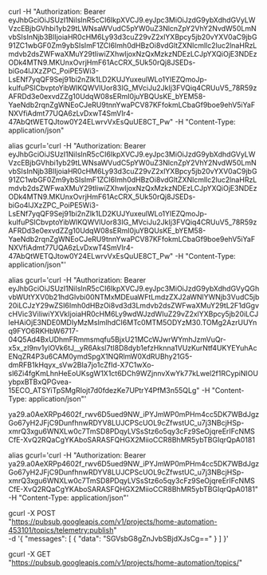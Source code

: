 curl -H "Authorization: Bearer eyJhbGciOiJSUzI1NiIsInR5cCI6IkpXVCJ9.eyJpc3MiOiJzdG9ybXdhdGVyLWVzcEBjbGVhbi1yb29tLWNsaWVudC5pYW0uZ3NlcnZpY2VhY2NvdW50LmNvbSIsInNjb3BlIjoiaHR0cHM6Ly93d3cuZ29vZ2xlYXBpcy5jb20vYXV0aC9jbG91ZC1wbGF0Zm9ybSIsImF1ZCI6Imh0dHBzOi8vdGltZXNlcmllc2luc2lnaHRzLmdvb2dsZWFwaXMuY29tIiwiZXhwIjoxNzQxMzkzNDEzLCJpYXQiOjE3NDEzODk4MTN9.MKUnxOvrjHmF61AcCRX_5Uk50rQj8JSEDs-biGo4lJXzZPC_PoiPE5Wi3-LsENf7yqQF9Sej91bi2nZlk1LD2KUJYuxeulWLo1YIEZQmoJp-kuIfuPSlCbvptoYibWIKQWVlUor83IG_MVciJu2JkIj3FVQiq4CRUuV5_78R59zAFRDd3e0exvdZZg10UdqW08sERmI0juYBQUsKE_bYEM58-YaeNdb2rqnZgWNEoCJeRU9tnnYwaPCV87KFfokmLCbaGf9boe9ehV5iYaFNXVfiAdmt77UQA6zLvDxwT4SmVIr4-47AbQtWETQJtow0Y24ELwrvVxEsQuUE8CT_Pw" -H "Content-Type: application/json"



alias gcurl='curl -H "Authorization: Bearer eyJhbGciOiJSUzI1NiIsInR5cCI6IkpXVCJ9.eyJpc3MiOiJzdG9ybXdhdGVyLWVzcEBjbGVhbi1yb29tLWNsaWVudC5pYW0uZ3NlcnZpY2VhY2NvdW50LmNvbSIsInNjb3BlIjoiaHR0cHM6Ly93d3cuZ29vZ2xlYXBpcy5jb20vYXV0aC9jbG91ZC1wbGF0Zm9ybSIsImF1ZCI6Imh0dHBzOi8vdGltZXNlcmllc2luc2lnaHRzLmdvb2dsZWFwaXMuY29tIiwiZXhwIjoxNzQxMzkzNDEzLCJpYXQiOjE3NDEzODk4MTN9.MKUnxOvrjHmF61AcCRX_5Uk50rQj8JSEDs-biGo4lJXzZPC_PoiPE5Wi3-LsENf7yqQF9Sej91bi2nZlk1LD2KUJYuxeulWLo1YIEZQmoJp-kuIfuPSlCbvptoYibWIKQWVlUor83IG_MVciJu2JkIj3FVQiq4CRUuV5_78R59zAFRDd3e0exvdZZg10UdqW08sERmI0juYBQUsKE_bYEM58-YaeNdb2rqnZgWNEoCJeRU9tnnYwaPCV87KFfokmLCbaGf9boe9ehV5iYaFNXVfiAdmt77UQA6zLvDxwT4SmVIr4-47AbQtWETQJtow0Y24ELwrvVxEsQuUE8CT_Pw" -H "Content-Type: application/json"'

alias gcurl='curl -H "Authorization: Bearer eyJhbGciOiJSUzI1NiIsInR5cCI6IkpXVCJ9.eyJpc3MiOiJzdG9ybXdhdGVyQGhvbWUtYXV0b21hdGlvbi00NTMxMDEuaWFtLmdzZXJ2aWNlYWNjb3VudC5jb20iLCJzY29wZSI6Imh0dHBzOi8vd3d3Lmdvb2dsZWFwaXMuY29tL2F1dGgvcHVic3ViIiwiYXVkIjoiaHR0cHM6Ly9wdWJzdWIuZ29vZ2xlYXBpcy5jb20iLCJleHAiOjE3NDE0MDIyMzMsImlhdCI6MTc0MTM5ODYzM30.TOMg2AzrUUYnq9FYO6RKHbW6717-04Q5Ad4BxUDhmFRmmsmqfu5BjxU21MCcWJwrWYmhJzmVuQr-x5x_zI9nv1ylOVk6tJ__yR6Aksl7tI8D8dyb1efzHknna1VUzKurNtf4UKYEYuhAcENqZR4P3u6CAM0ymdSpgX1NQRlmW0XdRUBhy21G5-dmRFB1kHqyx_sVw2BIa7jo1cZfId-X7C1wXo-sl6Zi4fgKmLhnHeEoUKsgW1X1ct6DCh9WZjnnvXwYk77kLwel2f1RCypiNIOUybpxBTBxQPGvea-15ECO_ATSYiTpSMgRIojt7d0fdezKe7UPtrY4PfM3n55QLg" -H "Content-Type: application/json"'

ya29.a0AeXRPp4602f_rwv6D5ued9NW_iPYJmWP0mPHm4cc5DK7WBdJgzGo67yH2JFjC9DunfhnwRDYV8LUJCPScUOL9cZfwstUC_u7j3NBcjHSp-xmrQ3xgu6WNXLw0c7TmSD8PDqyLVSsStz6o5qy3cFz9SeOjqreErIFcNMSCfE-XvQ2RQaCgYKAboSARASFQHGX2MiioCCR8BhMR5ybTBGIqrQpA0181

alias gcurl='curl -H "Authorization: Bearer ya29.a0AeXRPp4602f_rwv6D5ued9NW_iPYJmWP0mPHm4cc5DK7WBdJgzGo67yH2JFjC9DunfhnwRDYV8LUJCPScUOL9cZfwstUC_u7j3NBcjHSp-xmrQ3xgu6WNXLw0c7TmSD8PDqyLVSsStz6o5qy3cFz9SeOjqreErIFcNMSCfE-XvQ2RQaCgYKAboSARASFQHGX2MiioCCR8BhMR5ybTBGIqrQpA0181" -H "Content-Type: application/json"'




gcurl -X POST \
  "https://pubsub.googleapis.com/v1/projects/home-automation-453101/topics/telemetry:publish" \
  -d '{
    "messages": [
      {
        "data": "SGVsbG8gZnJvbSBjdXJsCg=="
      }
    ]
  }'

  gcurl -X GET \
  "https://pubsub.googleapis.com/v1/projects/home-automation/topics/" 
  
